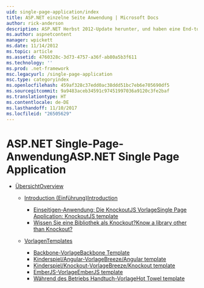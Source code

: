 ```yaml
---
uid: single-page-application/index
title: ASP.NET einzelne Seite Anwendung | Microsoft Docs
author: rick-anderson
description: ASP.NET Herbst 2012-Update herunter, und haben eine End-to-End-Benutzerfreundlicher zum Erstellen von Anwendungen mit erheblichen clientseitige Interaktion mithilfe von JavaScrip...
ms.author: aspnetcontent
manager: wpickett
ms.date: 11/14/2012
ms.topic: article
ms.assetid: 4760328c-3d73-4757-a36f-ab80a5b3f611
ms.technology: ''
ms.prod: .net-framework
msc.legacyurl: /single-page-application
msc.type: categoryindex
ms.openlocfilehash: 459af328c37edd0ac38ddd51bc7eb6e705690df5
ms.sourcegitcommit: 9a9483aceb34591c97451997036a9120c3fe2baf
ms.translationtype: HT
ms.contentlocale: de-DE
ms.lasthandoff: 11/10/2017
ms.locfileid: "26505629"
---
```

<a name="aspnet-single-page-application"></a><span data-ttu-id="59d1e-103">ASP.NET Single-Page-Anwendung</span><span class="sxs-lookup"><span data-stu-id="59d1e-103">ASP.NET Single Page Application</span></span>
====================
- [<span data-ttu-id="59d1e-104">Übersicht</span><span class="sxs-lookup"><span data-stu-id="59d1e-104">Overview</span></span>](overview/index.md)

    - [<span data-ttu-id="59d1e-105">Introduction (Einführung)</span><span class="sxs-lookup"><span data-stu-id="59d1e-105">Introduction</span></span>](overview/introduction/index.md)

        - [<span data-ttu-id="59d1e-106">Einseitigen-Anwendung: Die KnockoutJS Vorlage</span><span class="sxs-lookup"><span data-stu-id="59d1e-106">Single Page Application: KnockoutJS template</span></span>](overview/introduction/knockoutjs-template.md)
        - [<span data-ttu-id="59d1e-107">Wissen Sie eine Bibliothek als Knockout?</span><span class="sxs-lookup"><span data-stu-id="59d1e-107">Know a library other than Knockout?</span></span>](overview/introduction/other-libraries.md)
    - [<span data-ttu-id="59d1e-108">Vorlagen</span><span class="sxs-lookup"><span data-stu-id="59d1e-108">Templates</span></span>](overview/templates/index.md)

        - [<span data-ttu-id="59d1e-109">Backbone-Vorlage</span><span class="sxs-lookup"><span data-stu-id="59d1e-109">Backbone Template</span></span>](overview/templates/backbonejs-template.md)
        - [<span data-ttu-id="59d1e-110">Kinderspiel/Angular-Vorlage</span><span class="sxs-lookup"><span data-stu-id="59d1e-110">Breeze/Angular template</span></span>](overview/templates/breezeangular-template.md)
        - [<span data-ttu-id="59d1e-111">Kinderspiel/Knockout-Vorlage</span><span class="sxs-lookup"><span data-stu-id="59d1e-111">Breeze/Knockout template</span></span>](overview/templates/breezeknockout-template.md)
        - [<span data-ttu-id="59d1e-112">EmberJS-Vorlage</span><span class="sxs-lookup"><span data-stu-id="59d1e-112">EmberJS template</span></span>](overview/templates/emberjs-template.md)
        - [<span data-ttu-id="59d1e-113">Während des Betriebs Handtuch-Vorlage</span><span class="sxs-lookup"><span data-stu-id="59d1e-113">Hot Towel template</span></span>](overview/templates/hottowel-template.md)
